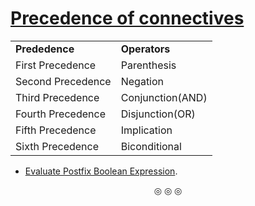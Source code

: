 # <ins>Precedence of connectives</ins>

<table>
<tr>
<td><strong>Prededence</td>
<td><strong>Operators</strong></td>
</tr>

<tr>
<td>First Precedence</td>
<td>Parenthesis</td>
</tr>

<tr>
<td>Second Precedence</td>
<td>Negation</td>
</tr>

<tr>
<td>Third Precedence</td>
<td>Conjunction(AND)</td>
</tr>

<tr>
<td>Fourth Precedence</td>
<td>Disjunction(OR)</td>
</tr>

<tr>
<td>Fifth Precedence</td>
<td>Implication</td>
</tr>

<tr>
<td>Sixth Precedence</td>
<td>Biconditional</td>
</tr>

</table>

* [Evaluate Postfix Boolean Expression](https://youtu.be/uF15t0BKgCM?si=pT56RORnlNEHg-q5).

<p align = "center">
&#9678; &#9678; &#9678;
</p>
